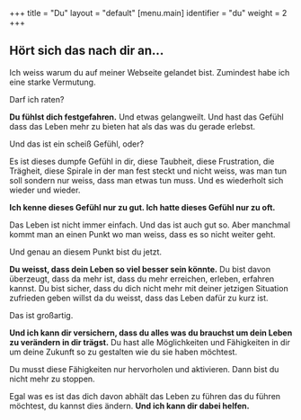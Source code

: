 +++
title = "Du"
layout = "default"
[menu.main]
identifier = "du"
weight = 2
+++

<div class="sub-hero img-du"></div>

<h2 class="sub-hero-img-text">Hört sich das nach dir an...</h2>

Ich weiss warum du auf meiner Webseite gelandet bist. Zumindest habe ich eine starke Vermutung.

Darf ich raten?

**Du fühlst dich festgefahren.** Und etwas gelangweilt. Und hast das Gefühl dass das Leben mehr zu bieten hat als das was du gerade erlebst.

Und das ist ein scheiß Gefühl, oder?

Es ist dieses dumpfe Gefühl in dir, diese Taubheit, diese Frustration, die Trägheit, diese Spirale in der man fest steckt und nicht weiss, was man tun soll sondern nur weiss, dass man etwas tun muss. Und es wiederholt sich wieder und wieder.

**Ich kenne dieses Gefühl nur zu gut. Ich hatte dieses Gefühl nur zu oft.**

Das Leben ist nicht immer einfach. Und das ist auch gut so. Aber manchmal kommt man an einen Punkt wo man weiss, dass es so nicht weiter geht.

Und genau an diesem Punkt bist du jetzt. 

**Du weisst, dass dein Leben so viel besser sein könnte.** Du bist davon überzeugt, dass da mehr ist, dass du mehr erreichen, erleben, erfahren kannst. Du bist sicher, dass du dich nicht mehr mit deiner jetzigen Situation zufrieden geben willst da du weisst, dass das Leben dafür zu kurz ist.

Das ist großartig. 

**Und ich kann dir versichern, dass du alles was du brauchst um dein Leben zu verändern in dir trägst.** Du hast alle Möglichkeiten und Fähigkeiten in dir um deine Zukunft so zu gestalten wie du sie haben möchtest.

Du musst diese Fähigkeiten nur hervorholen und aktivieren. Dann bist du nicht mehr zu stoppen.

Egal was es ist das dich davon abhält das Leben zu führen das du führen möchtest, du kannst dies ändern. **Und ich kann dir dabei helfen.**
